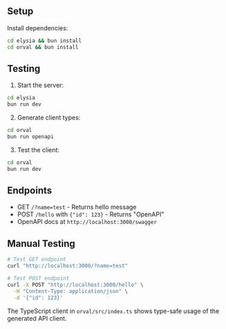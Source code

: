 ## Setup

Install dependencies:
```bash
cd elysia && bun install
cd orval && bun install
```

## Testing

1. Start the server:
```bash
cd elysia
bun run dev
```

2. Generate client types:
```bash
cd orval
bun run openapi
```

3. Test the client:
```bash
cd orval
bun run dev
```

## Endpoints

- GET `/?name=test` - Returns hello message
- POST `/hello` with `{"id": 123}` - Returns "OpenAPI"
- OpenAPI docs at `http://localhost:3000/swagger`

## Manual Testing
```bash
# Test GET endpoint
curl "http://localhost:3000/?name=test"

# Test POST endpoint  
curl -X POST "http://localhost:3000/hello" \
  -H "Content-Type: application/json" \
  -d '{"id": 123}'
```

The TypeScript client in `orval/src/index.ts` shows type-safe usage of the generated API client.